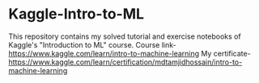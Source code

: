 # Kaggle-Intro-to-ML
This repository contains my solved tutorial and exercise notebooks of Kaggle's "Introduction to ML" course. 
Course link- https://www.kaggle.com/learn/intro-to-machine-learning
My certificate- https://www.kaggle.com/learn/certification/mdtamjidhossain/intro-to-machine-learning
